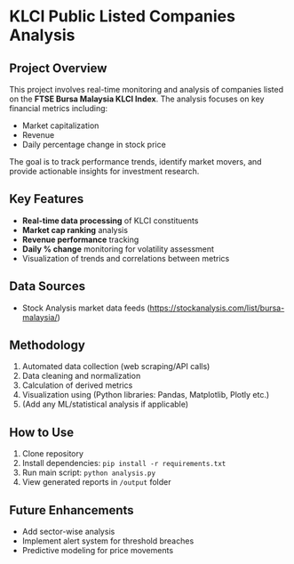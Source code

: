 # KLCI Public Listed Companies Analysis

## Project Overview
This project involves real-time monitoring and analysis of companies listed on the **FTSE Bursa Malaysia KLCI Index**. The analysis focuses on key financial metrics including:
- Market capitalization
- Revenue
- Daily percentage change in stock price

The goal is to track performance trends, identify market movers, and provide actionable insights for investment research.

## Key Features
- **Real-time data processing** of KLCI constituents
- **Market cap ranking** analysis
- **Revenue performance** tracking
- **Daily % change** monitoring for volatility assessment
- Visualization of trends and correlations between metrics

## Data Sources
- Stock Analysis market data feeds (https://stockanalysis.com/list/bursa-malaysia/)

## Methodology
1. Automated data collection (web scraping/API calls)
2. Data cleaning and normalization
3. Calculation of derived metrics
4. Visualization using (Python libraries: Pandas, Matplotlib, Plotly etc.)
5. (Add any ML/statistical analysis if applicable)


## How to Use
1. Clone repository
2. Install dependencies: `pip install -r requirements.txt`
3. Run main script: `python analysis.py`
4. View generated reports in `/output` folder

## Future Enhancements
- Add sector-wise analysis
- Implement alert system for threshold breaches
- Predictive modeling for price movements
